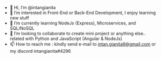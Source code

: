 - 👋 Hi, I’m @intangianita
- 👀 I’m interested in Front-End or Back-End Development, I enjoy learning new stuff
- 🌱 I’m currently learning NodeJs (Express), Microservices, and SQL/NoSQL
- 💞️ I’m looking to collaborate to create mini project or anything else.. related with Python and JavaScript (Angular & NodeJs)
- 📫 How to reach me : kindly send e-mail to intan.gianita9@gmail.com or my discord intangianita#4296

<!---
intangianita/intangianita is a ✨ special ✨ repository because its `README.md` (this file) appears on your GitHub profile.
You can click the Preview link to take a look at your changes.
--->
